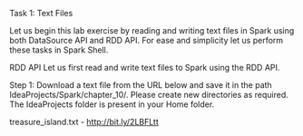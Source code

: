 Task 1: Text Files

Let us begin this lab exercise by reading and writing text files in Spark using both DataSource API and RDD API. For ease and simplicity let us perform these tasks in Spark Shell.


RDD API
Let us first read and write text files to Spark using the RDD API.

Step 1: Download a text file from the URL below and save it in the path IdeaProjects/Spark/chapter_10/. Please create new directories as required. The IdeaProjects folder is present in your Home folder.

treasure_island.txt - http://bit.ly/2LBFLtt
